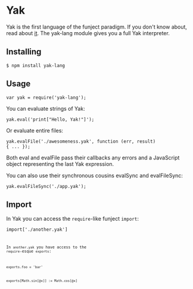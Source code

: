 
Yak
=======
Yak is the first language of the funject paradigm. If you don't know about, read about <a href='//www.yak-lang.org'>it</a>. The yak-lang module gives you a full Yak interpreter. 

<h2>Installing</h2>

<code><pre>$ npm install yak-lang</pre></code>

<h2>Usage</h2>

<code></pre>var yak = require('yak-lang');</pre></code>

You can evaluate strings of Yak:

<code></pre>yak.eval('print["Hello, Yak!"]');</pre></code>

Or evaluate entire files:

<code></pre>yak.evalFile('./awesomeness.yak', function (err, result) { 
    ... 
});</pre></code>

Both eval and evalFile pass their callbacks any errors and a JavaScript object representing the last Yak expression. 

You can also use their synchronous cousins evalSync and evalFileSync:

<code><pre>yak.evalFileSync('./app.yak');</pre></code>

<h2>Import</h2>

In Yak you can access the <code>require</code>-like funject <code>import</code>:

<code><pre>import['./another.yak']</pre><code>

In <code>another.yak</code> you have access to the <code>require</code>-esque <code>exports</code>:

<code><pre>exports.foo = 'bar'

exports[Math.sin[@x]] := Math.cos[@x]</pre></code>


